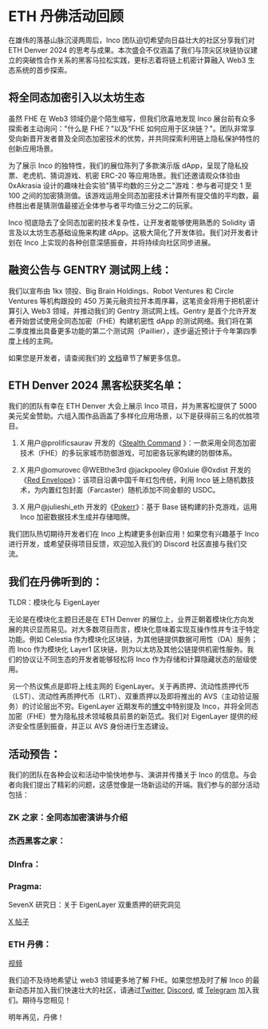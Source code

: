 # ETH 丹佛活动回顾

在雄伟的落基山脉沉浸两周后，Inco 团队迫切希望向日益壮大的社区分享我们对 ETH Denver 2024 的思考与成果。本次盛会不仅涵盖了我们与顶尖区块链协议建立的突破性合作关系的黑客马拉松实践，更标志着将链上机密计算融入 Web3 生态系统的首步探索。

## **将全同态加密引入以太坊生态**

虽然 FHE 在 Web3 领域仍是个陌生缩写，但我们欣喜地发现 Inco 展台前有众多探索者主动询问："什么是 FHE？"以及"FHE 如何应用于区块链？"。团队非常享受向新晋开发者普及全同态加密技术的优势，并共同探索利用链上隐私保护特性的创新应用场景。

为了展示 Inco 的独特性，我们的展位陈列了多款演示版 dApp，呈现了隐私投票、老虎机、猜词游戏、机密 ERC-20 等应用场景。我们还邀请观众体验由 0xAkrasia 设计的趣味社会实验"猜平均数的三分之二"游戏：参与者可提交 1 至 100 之间的加密猜测值。该游戏运用全同态加密技术计算所有提交值的平均数，最终胜出者是猜测值最接近全体参与者平均值三分之二的玩家。

Inco 彻底隐去了全同态加密的技术复杂性，让开发者能够使用熟悉的 Solidity 语言及以太坊生态基础设施来构建 dApp。这极大简化了开发体验。我们对开发者计划在 Inco 上实现的各种创意深感振奋，并将持续向社区同步进展。

## 融资公告与 GENTRY 测试网上线：

我们以宣布由 1kx 领投、Big Brain Holdings、Robot Ventures 和 Circle Ventures 等机构跟投的 450 万美元融资拉开本周序幕，这笔资金将用于把机密计算引入 Web3 领域，并推动我们的 Gentry 测试网上线。Gentry 是首个允许开发者开始尝试使用全同态加密（FHE）构建机密性 dApp 的测试网络。我们将在第二季度推出具备更多功能的第二个测试网（Paillier），逐步逼近预计于今年第四季度上线的主网。

如果您是开发者，请查阅我们的 [文档](https://docs.inco.org/introduction/inco-introduction)章节了解更多信息。

## **ETH Denver 2024 黑客松获奖名单：**

我们的团队有幸在 ETH Denver 大会上展示 Inco 项目，并为黑客松提供了 5000 美元奖金赞助。六组入围作品涵盖了多样化应用场景，以下是获得前三名的优胜项目。

1. X 用户@prolificsaurav 开发的《[Stealth Command](https://devfolio.co/projects/stealth-command-the-hidden-fronts-1f6f) 》：一款采用全同态加密技术（FHE）的多玩家城市防御游戏，可加密各玩家构建的防御体系。

2. X 用户@omurovec @WEBthe3rd @jackpooley @0xluie @0xdist 开发的《[Red Envelope](https://devfolio.co/projects/red-envelope-fe1a)》：该项目沿袭中国千年红包传统，利用 Inco 链上随机数技术，为内置红包封面（Farcaster）随机添加不同金额的 USDC。

3. X 用户@julieshi_eth 开发的《[Pokerr](https://devfolio.co/projects/fully-onchain-poker-w-fhe-on-base-aef4)》：基于 Base 链构建的扑克游戏，运用 Inco 加密数据技术生成并存储暗牌。

我们团队热切期待开发者们在 Inco 上构建更多创新应用！如果您有兴趣基于 Inco 进行开发，或希望获得项目反馈，欢迎加入我们的 Discord 社区直接与我们交流。

## **我们在丹佛听到的：**

TLDR：模块化与 EigenLayer

无论是在模块化主题日还是在 ETH Denver 的展位上，业界正朝着模块化方向发展的共识显而易见。对大多数项目而言，模块化意味着实现互操作性并专注于特定功能。例如 Celestia 作为模块化区块链，为其他链提供数据可用性（DA）服务；而 Inco 作为模块化 Layer1 区块链，则为以太坊及其他公链提供机密性服务。我们的协议让不同生态的开发者能够轻松将 Inco 作为存储和计算隐藏状态的层级使用。

另一个热议焦点是即将上线主网的 EigenLayer。关于再质押、流动性质押代币（LST）、流动性再质押代币（LRT）、双重质押以及即将推出的 AVS（主动验证服务）的讨论层出不穷。EigenLayer 近期发布的[博文](https://www.blog.eigenlayer.xyz/inco-building-an-universal-confidential-computing-l1-on-eigenlayer/)中特别提及 Inco，并将全同态加密（FHE）誉为隐私技术领域极具前景的新范式。我们对 EigenLayer 提供的经济安全性感到振奋，并正以 AVS 身份进行生态建设。

## **活动预告：**

我们的团队在各种会议和活动中愉快地参与、演讲并传播关于 Inco 的信息。与会者向我们提出了精彩的问题，这感觉像是一场新运动的开端。我们参与的部分活动包括：

### ZK 之家：全同态加密演讲与介绍

### **杰西黑客之家：**

### **DInfra：**

### **Pragma:** 

SevenX 研究日：关于 EigenLayer 双重质押的研究洞见

[X 帖子](https://twitter.com/SevenXVentures/status/1762702384248061955)

### **ETH 丹佛：**

[视频](https://twitter.com/EthereumDenver/status/1762542276130091265/video/1)

我们迫不及待地希望让 web3 领域更多地了解 FHE。如果您想及时了解 Inco 的最新动态并加入我们快速壮大的社区，请通过[Twitter](https://twitter.com/inconetwork), [Discord](https://discord.com/invite/dmszNf797X), 或 [Telegram](https://t.me/inconetwork) 加入我们。期待与您相见！

明年再见，丹佛！
